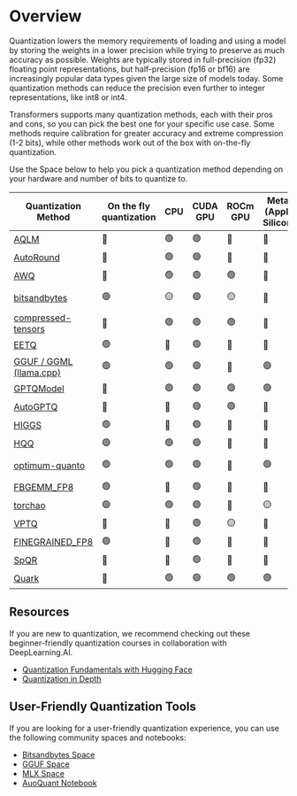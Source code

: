 <!--Copyright 2024 The HuggingFace Team. All rights reserved.

Licensed under the Apache License, Version 2.0 (the "License"); you may not use this file except in compliance with
the License. You may obtain a copy of the License at

http://www.apache.org/licenses/LICENSE-2.0

Unless required by applicable law or agreed to in writing, software distributed under the License is distributed on
an "AS IS" BASIS, WITHOUT WARRANTIES OR CONDITIONS OF ANY KIND, either express or implied. See the License for the
specific language governing permissions and limitations under the License.

⚠️ Note that this file is in Markdown but contain specific syntax for our doc-builder (similar to MDX) that may not be
rendered properly in your Markdown viewer.

-->

# Overview

Quantization lowers the memory requirements of loading and using a model by storing the weights in a lower precision while trying to preserve as much accuracy as possible. Weights are typically stored in full-precision (fp32) floating point representations, but half-precision (fp16 or bf16) are increasingly popular data types given the large size of models today. Some quantization methods can reduce the precision even further to integer representations, like int8 or int4.

Transformers supports many quantization methods, each with their pros and cons, so you can pick the best one for your specific use case. Some methods require calibration for greater accuracy and extreme compression (1-2 bits), while other methods work out of the box with on-the-fly quantization.

Use the Space below to help you pick a quantization method depending on your hardware and number of bits to quantize to.

| Quantization Method                       | On the fly quantization | CPU             | CUDA GPU | ROCm GPU  | Metal (Apple Silicon)              | Intel GPU       | Torch compile() | Bits         | PEFT Fine Tuning | Serializable with 🤗Transformers | 🤗Transformers Support  | Link to library                             |
|-------------------------------------------|----------------------|-----------------|----------|-----------|------------------------------------|-----------------|-----------------|--------------|------------------|-----------------------------|-------------------------|---------------------------------------------|
| [AQLM](./aqlm)                            | 🔴                   | 🟢              |     🟢     | 🔴        | 🔴                                 | 🔴              | 🟢              | 1/2          | 🟢               | 🟢                          | 🟢                      | https://github.com/Vahe1994/AQLM            |
| [AutoRound](./auto_round)                 | 🔴                   | 🟢               | 🟢          |   🔴        |   🔴                                |   🟢              |   🔴               | 2/3/4/8      |    🔴              |       🟢                      |    🟢                       |      https://github.com/intel/auto-round                                       |
| [AWQ](./awq)                              | 🔴                   | 🟢              | 🟢        | 🟢        | 🔴                                 | 🟢              | ?               | 4            | 🟢               | 🟢                          | 🟢                      | https://github.com/casper-hansen/AutoAWQ    |
| [bitsandbytes](./bitsandbytes)            | 🟢                   | 🟡 |     🟢     | 🟡 | 🔴                    | 🟡 | 🟢 | 4/8          | 🟢               | 🟢                          | 🟢                      | https://github.com/bitsandbytes-foundation/bitsandbytes |
| [compressed-tensors](./compressed_tensors) | 🔴                   | 🟢              |     🟢     | 🟢        | 🔴                                 | 🔴              | 🔴              | 1/8          | 🟢               | 🟢                          | 🟢                      | https://github.com/neuralmagic/compressed-tensors |
| [EETQ](./eetq)                            | 🟢                   | 🔴              | 🟢        | 🔴        | 🔴                                 | 🔴              | ?               | 8            | 🟢               | 🟢                          | 🟢                      | https://github.com/NetEase-FuXi/EETQ        |
| [GGUF / GGML (llama.cpp)](../gguf)        | 🟢                   | 🟢              | 🟢        | 🔴        | 🟢                                 | 🔴              | 🔴              | 1/8          | 🔴               | [See Notes](../gguf)     | [See Notes](../gguf) | https://github.com/ggerganov/llama.cpp      |
| [GPTQModel](./gptq)                       | 🔴                   | 🟢 | 🟢        | 🟢        | 🟢                                 | 🟢 | 🔴              | 2/3/4/8      | 🟢               | 🟢                          | 🟢                      | https://github.com/ModelCloud/GPTQModel        |
| [AutoGPTQ](./gptq)                        | 🔴                   | 🔴              | 🟢        | 🟢        | 🔴                                 | 🔴              | 🔴              | 2/3/4/8      | 🟢               | 🟢                          | 🟢                      | https://github.com/AutoGPTQ/AutoGPTQ        |
| [HIGGS](./higgs)                          | 🟢                   | 🔴              | 🟢        | 🔴        | 🔴                                 | 🔴              | 🟢              | 2/4          | 🔴               | 🟢                          | 🟢                      | https://github.com/HanGuo97/flute           |       
| [HQQ](./hqq)                              | 🟢                   | 🟢              | 🟢        | 🔴        | 🔴                                 | 🔴              | 🟢              | 1/8          | 🟢               | 🔴                          | 🟢                      | https://github.com/mobiusml/hqq/            |
| [optimum-quanto](./quanto)                | 🟢                   | 🟢              | 🟢        | 🔴        | 🟢                                 | 🔴              | 🟢              | 2/4/8        | 🔴               | 🔴                          | 🟢                      | https://github.com/huggingface/optimum-quanto       |
| [FBGEMM_FP8](./fbgemm_fp8)                | 🟢                   | 🔴              | 🟢        | 🔴        | 🔴                                 | 🔴              | 🔴              | 8            | 🔴               | 🟢                          | 🟢                      | https://github.com/pytorch/FBGEMM       |
| [torchao](./torchao)                      | 🟢                   | 🟢               | 🟢        | 🔴        | 🟡 | 🔴              |                 | 4/8          |                  | 🟢🔴                        | 🟢                      | https://github.com/pytorch/ao       |
| [VPTQ](./vptq)                            | 🔴                   | 🔴              |     🟢     | 🟡        | 🔴                                 | 🔴              | 🟢              | 1/8          | 🔴               | 🟢                          | 🟢                      | https://github.com/microsoft/VPTQ            |
| [FINEGRAINED_FP8](./finegrained_fp8)      | 🟢                   | 🔴              | 🟢        | 🔴        | 🔴                                 | 🔴              | 🔴              | 8            | 🔴               | 🟢                          | 🟢                      |        |
| [SpQR](./spqr)                            | 🔴                     |  🔴   | 🟢        | 🔴              |    🔴    | 🔴         |         🟢              | 3            |              🔴                     | 🟢           | 🟢                      | https://github.com/Vahe1994/SpQR/       |
| [Quark](./quark)                          | 🔴                     | 🟢 | 🟢      | 🟢      | 🟢                   | 🟢       | ?               | 2/4/6/8/9/16 | 🔴                | 🔴                               | 🟢                       | https://quark.docs.amd.com/latest/                      |

## Resources

If you are new to quantization, we recommend checking out these beginner-friendly quantization courses in collaboration with DeepLearning.AI.

* [Quantization Fundamentals with Hugging Face](https://www.deeplearning.ai/short-courses/quantization-fundamentals-with-hugging-face/)
* [Quantization in Depth](https://www.deeplearning.ai/short-courses/quantization-in-depth)

## User-Friendly Quantization Tools

If you are looking for a user-friendly quantization experience, you can use the following community spaces and notebooks: 

* [Bitsandbytes Space](https://huggingface.co/spaces/bnb-community/bnb-my-repo)
* [GGUF Space](https://huggingface.co/spaces/ggml-org/gguf-my-repo)
* [MLX Space](https://huggingface.co/spaces/mlx-community/mlx-my-repo)
* [AuoQuant Notebook](https://colab.research.google.com/drive/1b6nqC7UZVt8bx4MksX7s656GXPM-eWw4?usp=sharing#scrollTo=ZC9Nsr9u5WhN)
